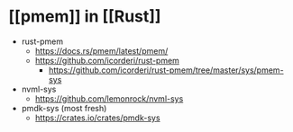 # [[pmem]] in [[Rust]]

- rust-pmem
	- https://docs.rs/pmem/latest/pmem/
	- https://github.com/icorderi/rust-pmem
		- https://github.com/icorderi/rust-pmem/tree/master/sys/pmem-sys
- nvml-sys
	- https://github.com/lemonrock/nvml-sys
- pmdk-sys (most fresh)
	- https://crates.io/crates/pmdk-sys
